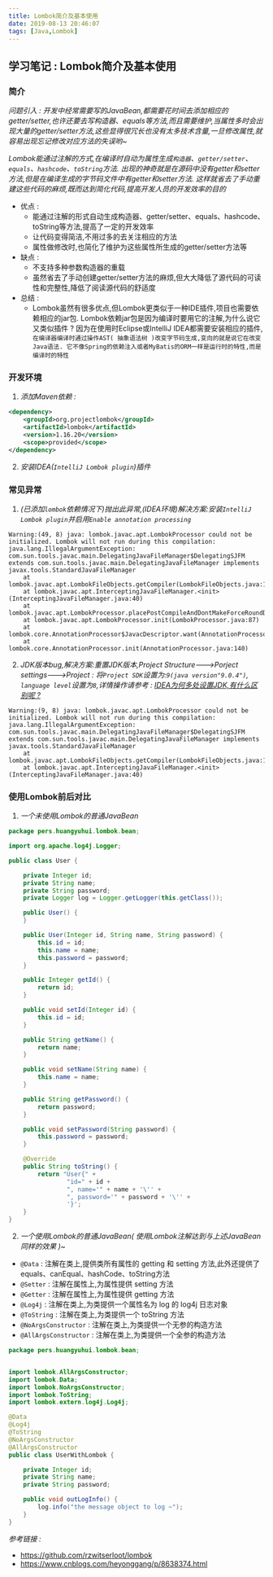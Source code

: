 ```yaml
---
title: Lombok简介及基本使用
date: 2019-08-13 20:46:07
tags: [Java,Lombok]
---
```


## 学习笔记 : Lombok简介及基本使用

### 简介
*问题引入 : 开发中经常需要写的JavaBean,都需要花时间去添加相应的getter/setter,也许还要去写构造器、equals等方法,而且需要维护,当属性多时会出现大量的getter/setter方法,这些显得很冗长也没有太多技术含量,一旦修改属性,就容易出现忘记修改对应方法的失误哟~*

*Lombok能通过注解的方式,在编译时自动为属性生成`构造器`、`getter/setter`、`equals`、`hashcode`、`toString`方法. 出现的神奇就是在源码中没有getter和setter方法,但是在编译生成的字节码文件中有getter和setter方法. 这样就省去了手动重建这些代码的麻烦,既而达到简化代码,提高开发人员的开发效率的目的*

* 优点 :
    * 能通过注解的形式自动生成构造器、getter/setter、equals、hashcode、toString等方法,提高了一定的开发效率
    * 让代码变得简洁,不用过多的去关注相应的方法
    * 属性做修改时,也简化了维护为这些属性所生成的getter/setter方法等
* 缺点 :
    * 不支持多种参数构造器的重载
    * 虽然省去了手动创建getter/setter方法的麻烦,但大大降低了源代码的可读性和完整性,降低了阅读源代码的舒适度
* 总结 : 
    * Lombok虽然有很多优点,但Lombok更类似于一种IDE插件,项目也需要依赖相应的jar包. Lombok依赖jar包是因为编译时要用它的注解,为什么说它又类似插件 ? 因为在使用时Eclipse或IntelliJ IDEA都需要安装相应的插件,`在编译器编译时通过操作AST( 抽象语法树 )改变字节码生成,变向的就是说它在改变Java语法. 它不像Spring的依赖注入或者MyBatis的ORM一样是运行时的特性,而是编译时的特性`


### 开发环境
1. *添加Maven依赖 :*
```xml
<dependency>
    <groupId>org.projectlombok</groupId>
    <artifactId>lombok</artifactId>
    <version>1.16.20</version>
    <scope>provided</scope>
</dependency>
```

2. *安装IDEA(`IntelliJ Lombok plugin`)插件*


### 常见异常
1. *(已添加`lombok`依赖情况下)抛出此异常,(IDEA环境)解决方案:安装`IntelliJ Lombok plugin`并启用`Enable annotation processing`*
```
Warning:(49, 8) java: lombok.javac.apt.LombokProcessor could not be initialized. Lombok will not run during this compilation: java.lang.IllegalArgumentException: com.sun.tools.javac.main.DelegatingJavaFileManager$DelegatingSJFM extends com.sun.tools.javac.main.DelegatingJavaFileManager implements javax.tools.StandardJavaFileManager
  	at lombok.javac.apt.LombokFileObjects.getCompiler(LombokFileObjects.java:148)
  	at lombok.javac.apt.InterceptingJavaFileManager.<init>(InterceptingJavaFileManager.java:40)
  	at lombok.javac.apt.LombokProcessor.placePostCompileAndDontMakeForceRoundDummiesHook(LombokProcessor.java:165)
  	at lombok.javac.apt.LombokProcessor.init(LombokProcessor.java:87)
  	at lombok.core.AnnotationProcessor$JavacDescriptor.want(AnnotationProcessor.java:87)
  	at lombok.core.AnnotationProcessor.init(AnnotationProcessor.java:140)
```

2. *JDK版本bug,解决方案:重置JDK版本,Project Structure--->Porject settings--->Project : 将`Project SDK`设置为:`9(java version"9.0.4")`, `language level`设置为`8`,详情操作请参考 : [IDEA为何多处设置JDK,有什么区别呢 ?](https://github.com/YUbuntu0109/YUbuntu0109.github.io/blob/ce0545de04d3cfc9b328a1760bb5f3c84d322362/source/_posts/%E8%AF%A6%E8%A7%A3%E5%9C%A8IDEA%E4%B8%AD%E5%A4%9A%E5%A4%84%E8%AE%BE%E7%BD%AEJDK%E5%8F%8A%E5%85%B6%E5%8C%BA%E5%88%AB.md)*
```
Warning:(9, 8) java: lombok.javac.apt.LombokProcessor could not be initialized. Lombok will not run during this compilation: java.lang.IllegalArgumentException: com.sun.tools.javac.main.DelegatingJavaFileManager$DelegatingSJFM extends com.sun.tools.javac.main.DelegatingJavaFileManager implements javax.tools.StandardJavaFileManager
  	at lombok.javac.apt.LombokFileObjects.getCompiler(LombokFileObjects.java:148)
  	at lombok.javac.apt.InterceptingJavaFileManager.<init>(InterceptingJavaFileManager.java:40)
```


### 使用Lombok前后对比
1. *一个未使用Lombok的普通JavaBean*
```java
package pers.huangyuhui.lombok.bean;

import org.apache.log4j.Logger;

public class User {

    private Integer id;
    private String name;
    private String password;
    private Logger log = Logger.getLogger(this.getClass());

    public User() {
    }

    public User(Integer id, String name, String password) {
        this.id = id;
        this.name = name;
        this.password = password;
    }

    public Integer getId() {
        return id;
    }

    public void setId(Integer id) {
        this.id = id;
    }

    public String getName() {
        return name;
    }

    public void setName(String name) {
        this.name = name;
    }

    public String getPassword() {
        return password;
    }

    public void setPassword(String password) {
        this.password = password;
    }

    @Override
    public String toString() {
        return "User{" +
                "id=" + id +
                ", name='" + name + '\'' +
                ", password='" + password + '\'' +
                '}';
    }
}
```

2. *一个使用Lombok的普通JavaBean( 使用Lombok注解达到与上述JavaBean同样的效果 )~*
* `@Data` : 注解在类上,提供类所有属性的 getting 和 setting 方法,此外还提供了equals、canEqual、hashCode、toString方法
* `@Setter` : 注解在属性上,为属性提供 setting 方法
* `@Getter` : 注解在属性上,为属性提供 getting 方法
* `@Log4j` : 注解在类上,为类提供一个属性名为 log 的 log4j 日志对象
* `@ToString` : 注解在类上,为类提供一个 toString 方法
* `@NoArgsConstructor` : 注解在类上,为类提供一个无参的构造方法
* `@AllArgsConstructor` : 注解在类上,为类提供一个全参的构造方法

```java
package pers.huangyuhui.lombok.bean;


import lombok.AllArgsConstructor;
import lombok.Data;
import lombok.NoArgsConstructor;
import lombok.ToString;
import lombok.extern.log4j.Log4j;

@Data
@Log4j
@ToString
@NoArgsConstructor
@AllArgsConstructor
public class UserWithLombok {

    private Integer id;
    private String name;
    private String password;

    public void outLogInfo() {
        log.info("the message object to log ~");
    }
}
```



*参考链接 :*
* https://github.com/rzwitserloot/lombok
* https://www.cnblogs.com/heyonggang/p/8638374.html